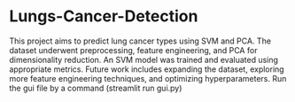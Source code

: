 # Lungs-Cancer-Detection
This project aims to predict lung cancer types using SVM and PCA. The dataset underwent preprocessing, feature engineering, and PCA for dimensionality reduction. An SVM model was trained and evaluated using appropriate metrics. Future work includes expanding the dataset, exploring more feature engineering techniques, and optimizing hyperparameters.
Run the gui file by a command (streamlit run gui.py)
